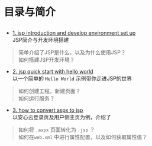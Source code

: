 # 目录与简介

##

- [1. jsp introduction and develop environment set up](https://github.com/JulinPeng/iGit/blob/master/WorkSpace/jsp-step-by-step/1.%20jsp%20introduction%20and%20develop%20environment%20set%20up.md)  
JSP简介与开发环境搭建  
> 简单介绍了JSP是什么，以及为什么使用JSP？  
> 如何搭建JSP开发环境？

- [2. jsp quick start with hello world](https://github.com/JulinPeng/iGit/blob/master/WorkSpace/jsp-step-by-step/2.%20jsp%20quick%20start%20with%20hello%20world.md)  
以一个简单的 `Hello World` 示例带你走进JSP的世界
> 如何创建工程，新建页面？  
> 如何运行服务？

- [3. how to convert aspx to jsp](https://github.com/JulinPeng/iGit/blob/master/WorkSpace/jsp-step-by-step/3.%20how%20to%20convert%20aspx%20to%20jsp.md)  
以安心云登录页及用户侧主页为例，介绍了
> 如何将 `.aspx` 页面转化为 `.jsp` ？  
> 如何在`web.xml` 中进行属性配置，以及如何获取属性值？

